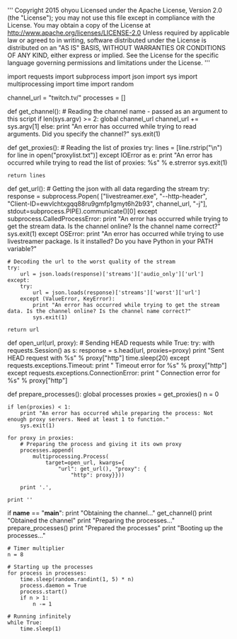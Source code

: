'''
Copyright 2015 ohyou
Licensed under the Apache License, Version 2.0 (the "License");
you may not use this file except in compliance with the License.
You may obtain a copy of the License at
    http://www.apache.org/licenses/LICENSE-2.0
Unless required by applicable law or agreed to in writing, software
distributed under the License is distributed on an "AS IS" BASIS,
WITHOUT WARRANTIES OR CONDITIONS OF ANY KIND, either express or implied.
See the License for the specific language governing permissions and
limitations under the License.
'''

import requests
import subprocess
import json
import sys
import multiprocessing
import time
import random

channel_url = "twitch.tv/"
processes = []


def get_channel():
    # Reading the channel name - passed as an argument to this script
    if len(sys.argv) >= 2:
        global channel_url
        channel_url += sys.argv[1]
    else:
        print "An error has occurred while trying to read arguments. Did you specify the channel?"
        sys.exit(1)


def get_proxies():
    # Reading the list of proxies
    try:
        lines = [line.rstrip("\n") for line in open("proxylist.txt")]
    except IOError as e:
        print "An error has occurred while trying to read the list of proxies: %s" % e.strerror
        sys.exit(1)

    return lines


def get_url():
    # Getting the json with all data regarding the stream
    try:
        response = subprocess.Popen(
            ["livestreamer.exe", "--http-header", "Client-ID=ewvlchtxgqq88ru9gmfp1gmyt6h2b93", 
            channel_url, "-j"], stdout=subprocess.PIPE).communicate()[0]
    except subprocess.CalledProcessError:
        print "An error has occurred while trying to get the stream data. Is the channel online? Is the channel name correct?"
        sys.exit(1)
    except OSError:
        print "An error has occurred while trying to use livestreamer package. Is it installed? Do you have Python in your PATH variable?"

    # Decoding the url to the worst quality of the stream
    try:
        url = json.loads(response)['streams']['audio_only']['url']
    except:
        try:
            url = json.loads(response)['streams']['worst']['url']
        except (ValueError, KeyError):
            print "An error has occurred while trying to get the stream data. Is the channel online? Is the channel name correct?"
            sys.exit(1)

    return url


def open_url(url, proxy):
    # Sending HEAD requests
    while True:
        try:
            with requests.Session() as s:
                response = s.head(url, proxies=proxy)
            print "Sent HEAD request with %s" % proxy["http"]
            time.sleep(20)
        except requests.exceptions.Timeout:
            print "  Timeout error for %s" % proxy["http"]
        except requests.exceptions.ConnectionError:
            print "  Connection error for %s" % proxy["http"]


def prepare_processes():
    global processes
    proxies = get_proxies()
    n = 0

    if len(proxies) < 1:
        print "An error has occurred while preparing the process: Not enough proxy servers. Need at least 1 to function."
        sys.exit(1)

    for proxy in proxies:
        # Preparing the process and giving it its own proxy
        processes.append(
            multiprocessing.Process(
                target=open_url, kwargs={
                    "url": get_url(), "proxy": {
                        "http": proxy}}))

        print '.',

    print ''

if __name__ == "__main__":
    print "Obtaining the channel..."
    get_channel()
    print "Obtained the channel"
    print "Preparing the processes..."
    prepare_processes()
    print "Prepared the processes"
    print "Booting up the processes..."

    # Timer multiplier
    n = 8

    # Starting up the processes
    for process in processes:
        time.sleep(random.randint(1, 5) * n)
        process.daemon = True
        process.start()
        if n > 1:
            n -= 1

    # Running infinitely
    while True:
        time.sleep(1)

